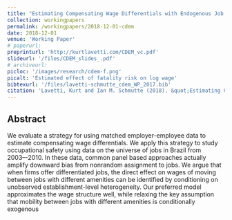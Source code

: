 ```yaml
---
title: "Estimating Compensating Wage Differentials with Endogenous Job Mobility"
collection: workingpapers
permalink: /workingpapers/2018-12-01-cdem
date: 2018-12-01
venue: 'Working Paper'
# paperurl: 
preprinturl: 'http://kurtlavetti.com/CDEM_vc.pdf'
slideurl: '/files/CDEM_slides_.pdf'
# archiveurl: 
picloc: '/images/research/cdem-f.png'
picalt: 'Estimated effect of fatality risk on log wage'
bibtexurl: '/files/lavetti-schmutte_cdem_WP_2017.bib'
citation: 'Lavetti, Kurt and Ian M. Schmutte (2018). &quot;Estimating Compensating Wage Differentials with Endogenous Job Mobility.&quot; <i>Working Paper</i>.'
---
```




## Abstract

We evaluate a strategy for using matched employer-employee data to estimate compensating
wage differentials. We apply this strategy to study occupational safety using
data on the universe of jobs in Brazil from 2003–-2010. In these data, common panel based
approaches actually amplify downward bias from nonrandom assignment to jobs.
We argue that when firms offer differentiated jobs, the direct effect on wages of moving
between jobs with different amenities can be identified by conditioning on unobserved
establishment-level heterogeneity. Our preferred model approximates the wage structure
well, while relaxing the key assumption that mobility between jobs with different
amenities is conditionally exogenous
